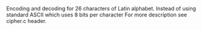 Encoding and decoding for 26 characters of Latin alphabet.
Instead of using standard ASCII which uses 8 bits per character
For more description see cipher.c header.
